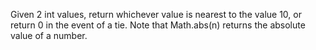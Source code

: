 Given 2 int values, return whichever value is nearest to the value 10, or return 0 in the event of a tie. Note that Math.abs(n) returns the absolute value of a number.